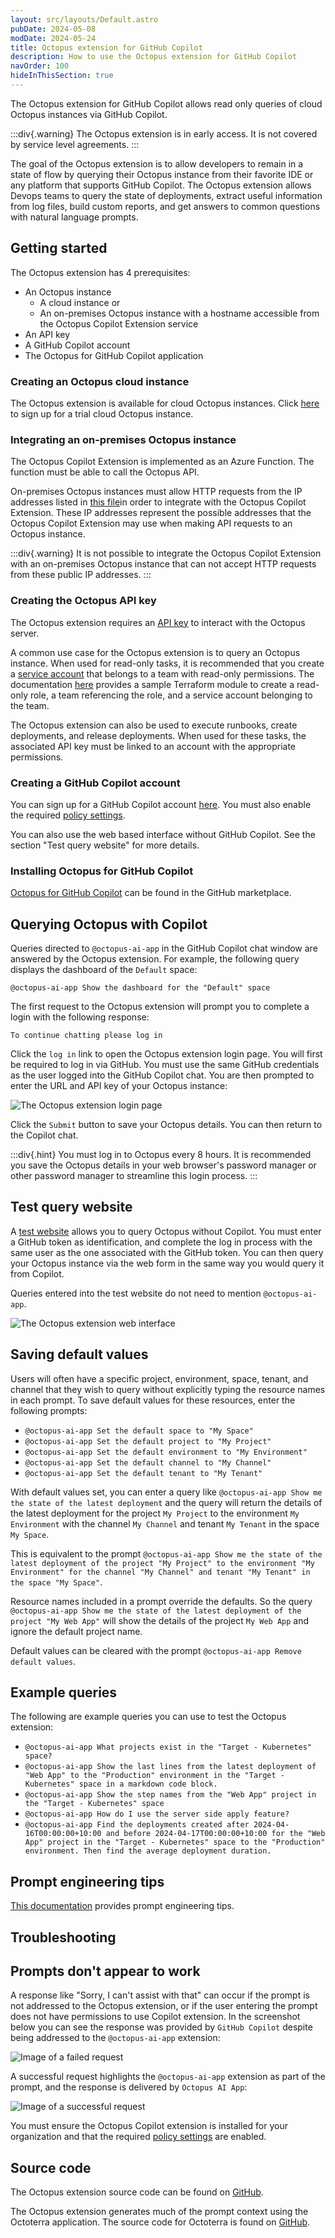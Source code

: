 ```yaml
---
layout: src/layouts/Default.astro
pubDate: 2024-05-08
modDate: 2024-05-24
title: Octopus extension for GitHub Copilot
description: How to use the Octopus extension for GitHub Copilot
navOrder: 100
hideInThisSection: true
---
```


The Octopus extension for GitHub Copilot allows read only queries of cloud Octopus instances via GitHub Copilot.

:::div{.warning}
The Octopus extension is in early access. It is not covered by service level agreements.
:::

The goal of the Octopus extension is to allow developers to remain in a state of flow by querying their Octopus instance from their favorite IDE or any platform that supports GitHub Copilot. The Octopus extension allows Devops teams to query the state of deployments, extract useful information from log files, build custom reports, and get answers to common questions with natural language prompts.

## Getting started

The Octopus extension has 4 prerequisites:

* An Octopus instance
  * A cloud instance or 
  * An on-premises Octopus instance with a hostname accessible from the Octopus Copilot Extension service
* An API key
* A GitHub Copilot account
* The Octopus for GitHub Copilot application

### Creating an Octopus cloud instance
The Octopus extension is available for cloud Octopus instances. Click [here](https://octopus.com/start) to sign up for a trial cloud Octopus instance.

### Integrating an on-premises Octopus instance

The Octopus Copilot Extension is implemented as an Azure Function. The function must be able to call the Octopus API.

On-premises Octopus instances must allow HTTP requests from the IP addresses listed in [this file](https://github.com/OctopusSolutionsEngineering/OctopusCopilot/blob/main/outboundips.txt)in order to integrate with the Octopus Copilot Extension. These IP addresses represent the possible addresses that the Octopus Copilot Extension may use when making API requests to an Octopus instance.

:::div{.warning}
It is not possible to integrate the Octopus Copilot Extension with an on-premises Octopus instance that can not accept HTTP requests from these public IP addresses.
:::

### Creating the Octopus API key
The Octopus extension requires an [API key](/docs/octopus-rest-api/how-to-create-an-api-key) to interact with the Octopus server.

A common use case for the Octopus extension is to query an Octopus instance. When used for read-only tasks, it is recommended that you create a [service account](/docs/security/users-and-teams/service-accounts) that belongs to a team with read-only permissions. The documentation [here](https://github.com/OctopusSolutionsEngineering/OctopusCopilot?tab=readme-ov-file#creating-a-service-account) provides a sample Terraform module to create a read-only role, a team referencing the role, and a service account belonging to the team.

The Octopus extension can also be used to execute runbooks, create deployments, and release deployments. When used for these tasks, the associated API key must be linked to an account with the appropriate permissions.

### Creating a GitHub Copilot account

You can sign up for a GitHub Copilot account [here](https://github.com/features/copilot). You must also enable the required [policy settings](https://docs.github.com/en/copilot/github-copilot-chat/github-copilot-extensions/managing-github-copilot-extensions).

You can also use the web based interface without GitHub Copilot. See the section "Test query website" for more details.

### Installing Octopus for GitHub Copilot

[Octopus for GitHub Copilot](https://github.com/marketplace/octopus-github-copilot-extension) can be found in the GitHub marketplace.

## Querying Octopus with Copilot

Queries directed to `@octopus-ai-app` in the GitHub Copilot chat window are answered by the Octopus extension. For example, the following query displays the dashboard of the `Default` space:

```
@octopus-ai-app Show the dashboard for the "Default" space
```

The first request to the Octopus extension will prompt you to complete a login with the following response:

```
To continue chatting please log in
```

Click the `log in` link to open the Octopus extension login page. You will first be required to log in via GitHub. You must use the same GitHub credentials as the user logged into the GitHub Copilot chat. You are then prompted to enter the URL and API key of your Octopus instance:

![The Octopus extension login page](/docs/administration/copilot/octopus-copilot-login.png)

Click the `Submit` button to save your Octopus details. You can then return to the Copilot chat.

:::div{.hint}
You must log in to Octopus every 8 hours. It is recommended you save the Octopus details in your web browser's password manager or other password manager to streamline this login process.
:::

## Test query website

A [test website](https://aiagent.octopus.com/api/form) allows you to query Octopus without Copilot. You must enter a GitHub token as identification, and complete the log in process with the same user as the one associated with the GitHub token. You can then query your Octopus instance via the web form in the same way you would query it from Copilot.

Queries entered into the test website do not need to mention `@octopus-ai-app`.

![The Octopus extension web interface](/docs/administration/copilot/octopus-copilot-web.png)

## Saving default values

Users will often have a specific project, environment, space, tenant, and channel that they wish to query without explicitly typing the resource names in each prompt. To save default values for these resources, enter the following prompts:

* `@octopus-ai-app Set the default space to "My Space"`
* `@octopus-ai-app Set the default project to "My Project"`
* `@octopus-ai-app Set the default environment to "My Environment"`
* `@octopus-ai-app Set the default channel to "My Channel"`
* `@octopus-ai-app Set the default tenant to "My Tenant"`

With default values set, you can enter a query like `@octopus-ai-app Show me the state of the latest deployment` and the query will return the details of the latest deployment for the project `My Project` to the environment `My Environment` with the channel `My Channel` and tenant `My Tenant` in the space `My Space`. 

This is equivalent to the prompt `@octopus-ai-app Show me the state of the latest deployment of the project "My Project" to the environment "My Environment" for the channel "My Channel" and tenant "My Tenant" in the space "My Space"`.

Resource names included in a prompt override the defaults. So the query `@octopus-ai-app Show me the state of the latest deployment of the project "My Web App"` will show the details of the project `My Web App` and ignore the default project name.

Default values can be cleared with the prompt `@octopus-ai-app Remove default values`.

## Example queries

The following are example queries you can use to test the Octopus extension:

* `@octopus-ai-app What projects exist in the "Target - Kubernetes" space?`
* `@octopus-ai-app Show the last lines from the latest deployment of "Web App" to the "Production" environment in the "Target - Kubernetes" space in a markdown code block.`
* `@octopus-ai-app Show the step names from the "Web App" project in the "Target - Kubernetes" space`
* `@octopus-ai-app How do I use the server side apply feature?`
* `@octopus-ai-app Find the deployments created after 2024-04-16T00:00:00+10:00 and before 2024-04-17T00:00:00+10:00 for the "Web App" project in the "Target - Kubernetes" space to the "Production" environment. Then find the average deployment duration.`


## Prompt engineering tips

[This documentation](https://github.com/OctopusSolutionsEngineering/OctopusCopilot/wiki/Prompt-Engineering-with-Octopus) provides prompt engineering tips.

## Troubleshooting

## Prompts don't appear to work
A response like "Sorry, I can't assist with that" can occur if the prompt is not addressed to the Octopus extension, or if the user entering the prompt does not have permissions to use Copilot extension. In the screenshot below you can see the response was provided by `GitHub Copilot` despite being addressed to the `@octopus-ai-app` extension:

![Image of a failed request](/docs/administration/copilot/not-using-agent.png)

A successful request highlights the `@octopus-ai-app` extension as part of the prompt, and the response is delivered by `Octopus AI App`:

![Image of a successful request](/docs/administration/copilot/valid-request.png)

You must ensure the Octopus Copilot extension is installed for your organization and that the required [policy settings](https://docs.github.com/en/copilot/github-copilot-chat/github-copilot-extensions/managing-github-copilot-extensions) are enabled.

## Source code

The Octopus extension source code can be found on [GitHub](https://github.com/OctopusSolutionsEngineering/OctopusCopilot).

The Octopus extension generates much of the prompt context using the Octoterra application. The source code for Octoterra is found on [GitHub](https://github.com/OctopusSolutionsEngineering/OctopusTerraformExport/actions).